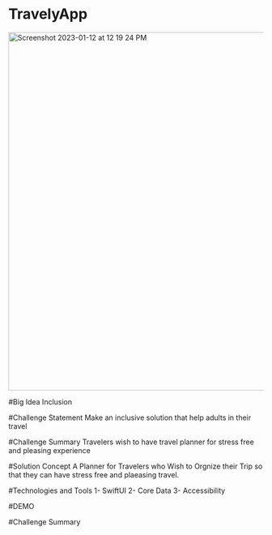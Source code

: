 # TravelyApp

<img width="707" alt="Screenshot 2023-01-12 at 12 19 24 PM" src="https://user-images.githubusercontent.com/85529608/212028027-08744d77-9a93-4335-9736-9a19584fd8c4.png">

#Big Idea
Inclusion

#Challenge Statement
Make an inclusive solution that help adults in their travel

#Challenge Summary 
Travelers wish to have travel planner for stress free and pleasing experience

#Solution Concept
A Planner for Travelers who Wish to Orgnize their Trip so that they can have stress free and plaeasing travel.

#Technologies and Tools
1- SwiftUI
2- Core Data
3- Accessibility

#DEMO

#Challenge Summary 



